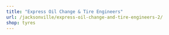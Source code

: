 ```yaml
---
title: "Express Oil Change & Tire Engineers"
url: /jacksonville/express-oil-change-and-tire-engineers-2/
shop: tyres
---
```

